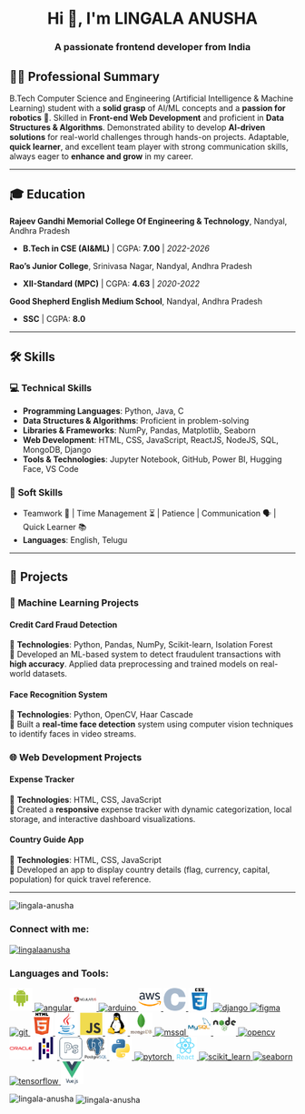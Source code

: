 <h1 align="center">Hi 👋, I'm LINGALA ANUSHA</h1>
<h3 align="center">A passionate frontend developer from India</h3>

## 👩‍💻 Professional Summary  
B.Tech Computer Science and Engineering (Artificial Intelligence & Machine Learning) student with a **solid grasp** of AI/ML concepts and a **passion for robotics** 🚀. Skilled in **Front-end Web Development** and proficient in **Data Structures & Algorithms**. Demonstrated ability to develop **AI-driven solutions** for real-world challenges through hands-on projects. Adaptable, **quick learner**, and excellent team player with strong communication skills, always eager to **enhance and grow** in my career.  

---

## 🎓 Education  
**Rajeev Gandhi Memorial College Of Engineering & Technology**, Nandyal, Andhra Pradesh  
- **B.Tech in CSE (AI&ML)** | CGPA: **7.00** | *2022-2026*  

**Rao’s Junior College**, Srinivasa Nagar, Nandyal, Andhra Pradesh  
- **XII-Standard (MPC)** | CGPA: **4.63** | *2020-2022*  

**Good Shepherd English Medium School**, Nandyal, Andhra Pradesh  
- **SSC** | CGPA: **8.0**  

---

## 🛠️ Skills  
### 💻 **Technical Skills**  
- **Programming Languages**: Python, Java, C  
- **Data Structures & Algorithms**: Proficient in problem-solving  
- **Libraries & Frameworks**: NumPy, Pandas, Matplotlib, Seaborn  
- **Web Development**: HTML, CSS, JavaScript, ReactJS, NodeJS, SQL, MongoDB, Django  
- **Tools & Technologies**: Jupyter Notebook, GitHub, Power BI, Hugging Face, VS Code  

### 🌟 **Soft Skills**  
- Teamwork 🤝 | Time Management ⏳ | Patience | Communication 🗣️ | Quick Learner 📚  
- **Languages**: English, Telugu  

---

## 🚀 Projects  

### 🤖 **Machine Learning Projects**  
#### **Credit Card Fraud Detection**  
🔹 **Technologies**: Python, Pandas, NumPy, Scikit-learn, Isolation Forest  
🔹 Developed an ML-based system to detect fraudulent transactions with **high accuracy**. Applied data preprocessing and trained models on real-world datasets.  

#### **Face Recognition System**  
🔹 **Technologies**: Python, OpenCV, Haar Cascade  
🔹 Built a **real-time face detection** system using computer vision techniques to identify faces in video streams.  

### 🌐 **Web Development Projects**  
#### **Expense Tracker**  
🔹 **Technologies**: HTML, CSS, JavaScript  
🔹 Created a **responsive** expense tracker with dynamic categorization, local storage, and interactive dashboard visualizations.  

#### **Country Guide App**  
🔹 **Technologies**: HTML, CSS, JavaScript  
🔹 Developed an app to display country details (flag, currency, capital, population) for quick travel reference.  

---

<p align="left"> <img src="https://komarev.com/ghpvc/?username=lingala-anusha&label=Profile%20views&color=0e75b6&style=flat" alt="lingala-anusha" /> </p>

<h3 align="left">Connect with me:</h3>
<p align="left">
<a href="https://linkedin.com/in/lingalaanusha" target="blank"><img align="center" src="https://raw.githubusercontent.com/rahuldkjain/github-profile-readme-generator/master/src/images/icons/Social/linked-in-alt.svg" alt="lingalaanusha" height="30" width="40" /></a>
</p>

<h3 align="left">Languages and Tools:</h3>
<p align="left"> <a href="https://developer.android.com" target="_blank" rel="noreferrer"> <img src="https://raw.githubusercontent.com/devicons/devicon/master/icons/android/android-original-wordmark.svg" alt="android" width="40" height="40"/> </a> <a href="https://angular.io" target="_blank" rel="noreferrer"> <img src="https://angular.io/assets/images/logos/angular/angular.svg" alt="angular" width="40" height="40"/> </a> <a href="https://angular.io" target="_blank" rel="noreferrer"> <img src="https://raw.githubusercontent.com/devicons/devicon/master/icons/angularjs/angularjs-original-wordmark.svg" alt="angularjs" width="40" height="40"/> </a> <a href="https://www.arduino.cc/" target="_blank" rel="noreferrer"> <img src="https://cdn.worldvectorlogo.com/logos/arduino-1.svg" alt="arduino" width="40" height="40"/> </a> <a href="https://aws.amazon.com" target="_blank" rel="noreferrer"> <img src="https://raw.githubusercontent.com/devicons/devicon/master/icons/amazonwebservices/amazonwebservices-original-wordmark.svg" alt="aws" width="40" height="40"/> </a> <a href="https://www.cprogramming.com/" target="_blank" rel="noreferrer"> <img src="https://raw.githubusercontent.com/devicons/devicon/master/icons/c/c-original.svg" alt="c" width="40" height="40"/> </a> <a href="https://www.w3schools.com/css/" target="_blank" rel="noreferrer"> <img src="https://raw.githubusercontent.com/devicons/devicon/master/icons/css3/css3-original-wordmark.svg" alt="css3" width="40" height="40"/> </a> <a href="https://www.djangoproject.com/" target="_blank" rel="noreferrer"> <img src="https://cdn.worldvectorlogo.com/logos/django.svg" alt="django" width="40" height="40"/> </a> <a href="https://www.figma.com/" target="_blank" rel="noreferrer"> <img src="https://www.vectorlogo.zone/logos/figma/figma-icon.svg" alt="figma" width="40" height="40"/> </a> <a href="https://git-scm.com/" target="_blank" rel="noreferrer"> <img src="https://www.vectorlogo.zone/logos/git-scm/git-scm-icon.svg" alt="git" width="40" height="40"/> </a> <a href="https://www.w3.org/html/" target="_blank" rel="noreferrer"> <img src="https://raw.githubusercontent.com/devicons/devicon/master/icons/html5/html5-original-wordmark.svg" alt="html5" width="40" height="40"/> </a> <a href="https://www.java.com" target="_blank" rel="noreferrer"> <img src="https://raw.githubusercontent.com/devicons/devicon/master/icons/java/java-original.svg" alt="java" width="40" height="40"/> </a> <a href="https://developer.mozilla.org/en-US/docs/Web/JavaScript" target="_blank" rel="noreferrer"> <img src="https://raw.githubusercontent.com/devicons/devicon/master/icons/javascript/javascript-original.svg" alt="javascript" width="40" height="40"/> </a> <a href="https://www.linux.org/" target="_blank" rel="noreferrer"> <img src="https://raw.githubusercontent.com/devicons/devicon/master/icons/linux/linux-original.svg" alt="linux" width="40" height="40"/> </a> <a href="https://www.mongodb.com/" target="_blank" rel="noreferrer"> <img src="https://raw.githubusercontent.com/devicons/devicon/master/icons/mongodb/mongodb-original-wordmark.svg" alt="mongodb" width="40" height="40"/> </a> <a href="https://www.microsoft.com/en-us/sql-server" target="_blank" rel="noreferrer"> <img src="https://www.svgrepo.com/show/303229/microsoft-sql-server-logo.svg" alt="mssql" width="40" height="40"/> </a> <a href="https://www.mysql.com/" target="_blank" rel="noreferrer"> <img src="https://raw.githubusercontent.com/devicons/devicon/master/icons/mysql/mysql-original-wordmark.svg" alt="mysql" width="40" height="40"/> </a> <a href="https://nodejs.org" target="_blank" rel="noreferrer"> <img src="https://raw.githubusercontent.com/devicons/devicon/master/icons/nodejs/nodejs-original-wordmark.svg" alt="nodejs" width="40" height="40"/> </a> <a href="https://opencv.org/" target="_blank" rel="noreferrer"> <img src="https://www.vectorlogo.zone/logos/opencv/opencv-icon.svg" alt="opencv" width="40" height="40"/> </a> <a href="https://www.oracle.com/" target="_blank" rel="noreferrer"> <img src="https://raw.githubusercontent.com/devicons/devicon/master/icons/oracle/oracle-original.svg" alt="oracle" width="40" height="40"/> </a> <a href="https://pandas.pydata.org/" target="_blank" rel="noreferrer"> <img src="https://raw.githubusercontent.com/devicons/devicon/2ae2a900d2f041da66e950e4d48052658d850630/icons/pandas/pandas-original.svg" alt="pandas" width="40" height="40"/> </a> <a href="https://www.photoshop.com/en" target="_blank" rel="noreferrer"> <img src="https://raw.githubusercontent.com/devicons/devicon/master/icons/photoshop/photoshop-line.svg" alt="photoshop" width="40" height="40"/> </a> <a href="https://www.postgresql.org" target="_blank" rel="noreferrer"> <img src="https://raw.githubusercontent.com/devicons/devicon/master/icons/postgresql/postgresql-original-wordmark.svg" alt="postgresql" width="40" height="40"/> </a> <a href="https://www.python.org" target="_blank" rel="noreferrer"> <img src="https://raw.githubusercontent.com/devicons/devicon/master/icons/python/python-original.svg" alt="python" width="40" height="40"/> </a> <a href="https://pytorch.org/" target="_blank" rel="noreferrer"> <img src="https://www.vectorlogo.zone/logos/pytorch/pytorch-icon.svg" alt="pytorch" width="40" height="40"/> </a> <a href="https://reactjs.org/" target="_blank" rel="noreferrer"> <img src="https://raw.githubusercontent.com/devicons/devicon/master/icons/react/react-original-wordmark.svg" alt="react" width="40" height="40"/> </a> <a href="https://scikit-learn.org/" target="_blank" rel="noreferrer"> <img src="https://upload.wikimedia.org/wikipedia/commons/0/05/Scikit_learn_logo_small.svg" alt="scikit_learn" width="40" height="40"/> </a> <a href="https://seaborn.pydata.org/" target="_blank" rel="noreferrer"> <img src="https://seaborn.pydata.org/_images/logo-mark-lightbg.svg" alt="seaborn" width="40" height="40"/> </a> <a href="https://www.tensorflow.org" target="_blank" rel="noreferrer"> <img src="https://www.vectorlogo.zone/logos/tensorflow/tensorflow-icon.svg" alt="tensorflow" width="40" height="40"/> </a> <a href="https://vuejs.org/" target="_blank" rel="noreferrer"> <img src="https://raw.githubusercontent.com/devicons/devicon/master/icons/vuejs/vuejs-original-wordmark.svg" alt="vuejs" width="40" height="40"/> </a> </p>

<p><img align="left" src="https://github-readme-stats.vercel.app/api/top-langs?username=lingala-anusha&show_icons=true&locale=en&layout=compact" alt="lingala-anusha" /></p>

<p>&nbsp;<img align="center" src="https://github-readme-stats.vercel.app/api?username=lingala-anusha&show_icons=true&locale=en" alt="lingala-anusha" /></p>

